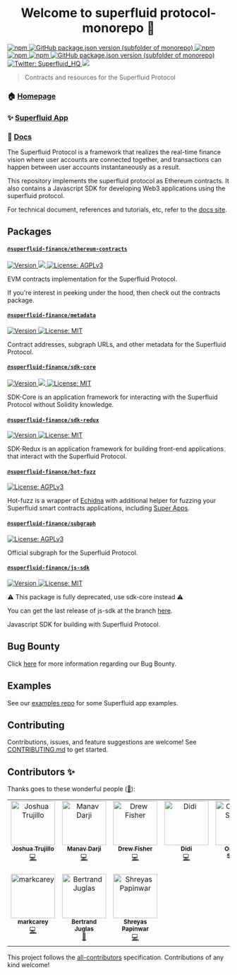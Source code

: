 <h1 align="center">Welcome to superfluid protocol-monorepo 👋</h1>

<p>
  <a href="#superfluid-financeethereum-contracts" target="_blank">
    <img alt="npm" src="https://img.shields.io/npm/v/@superfluid-finance/ethereum-contracts?label=ethereum-contracts">
  </a>
  <a href="#superfluid-financesubgraph" target="_blank">
    <img alt="GitHub package.json version (subfolder of monorepo)" src="https://img.shields.io/github/package-json/v/superfluid-finance/protocol-monorepo?filename=packages%2Fsubgraph%2Fpackage.json&label=subgraph"> 
  </a>
  <a href="#superfluid-financejs-sdk" target="_blank">
    <img alt="npm" src="https://img.shields.io/npm/v/@superfluid-finance/js-sdk?label=js-sdk">
  </a>
  <a href="#superfluid-financesdk-core" target="_blank">
    <img alt="npm" src="https://img.shields.io/npm/v/@superfluid-finance/sdk-core?label=sdk-core">
  </a>
  <a href="#superfluid-financesdk-redux" target="_blank">
    <img alt="npm" src="https://img.shields.io/npm/v/@superfluid-finance/sdk-redux?label=sdk-redux">
  </a>
  <a href="#superfluid-financehot-fuzz" target="_blank">
    <img alt="GitHub package.json version (subfolder of monorepo)" src="https://img.shields.io/github/package-json/v/superfluid-finance/protocol-monorepo?filename=packages%2Fhot-fuzz%2Fpackage.json&label=hot-fuzz"> 
  </a>
  <br>
  <a href="https://twitter.com/Superfluid_HQ/status/" target="_blank">
    <img alt="Twitter: Superfluid_HQ" src="https://img.shields.io/twitter/follow/Superfluid_HQ.svg?style=social" />
  </a>
  <a href="https://www.codetriage.com/superfluid-finance/protocol-monorepo">
      <img src="https://www.codetriage.com/superfluid-finance/protocol-monorepo/badges/users.svg">
  </a>
</p>

> Contracts and resources for the Superfluid Protocol

### 🏠 [Homepage](https://superfluid.finance)

### ✨ [Superfluid App](https://app.superfluid.finance/)

### 📖 [Docs](https://docs.superfluid.finance)

The Superfluid Protocol is a framework that realizes the real-time finance vision
where user accounts are connected together, and transactions can happen between
user accounts instantaneously as a result.

This repository implements the superfluid protocol as Ethereum contracts. It also
contains a Javascript SDK for developing Web3 applications using the superfluid
protocol.

For technical document, references and tutorials, etc, refer to the
[docs site](http://docs.superfluid.finance/).

## Packages

#### [`@superfluid-finance/ethereum-contracts`](https://github.com/superfluid-finance/protocol-monorepo/tree/dev/packages/ethereum-contracts)

<p>
  <a href="https://www.npmjs.com/package/@superfluid-finance/ethereum-contracts" target="_blank">
    <img alt="Version" src="https://img.shields.io/npm/v/@superfluid-finance/ethereum-contracts.svg">
  </a>
  <a href="https://codecov.io/gh/superfluid-finance/protocol-monorepo/tree/dev/packages/ethereum-contracts">
    <img src="https://codecov.io/gh/superfluid-finance/protocol-monorepo/branch/dev/graph/badge.svg?token=LJW5NDGEJ9&flag=ethereum-contracts"/>
  </a>
  <a href="#" target="_blank">
    <img alt="License: AGPLv3" src="https://img.shields.io/badge/License-AGPL%20v3-blue.svg" />
  </a>
</p>

EVM contracts implementation for the Superfluid Protocol.

If you're interest in peeking under the hood, then check out the contracts package.

#### [`@superfluid-finance/metadata`](https://github.com/superfluid-finance/protocol-monorepo/tree/dev/packages/metadata)

<p>
  <a href="https://www.npmjs.com/package/@superfluid-finance/metadata" target="_blank">
    <img alt="Version" src="https://img.shields.io/npm/v/@superfluid-finance/metadata.svg">
  </a>
  <a href="#" target="_blank">
    <img alt="License: MIT" src="https://img.shields.io/badge/License-MIT-yellow.svg" />
  </a>
</p>

Contract addresses, subgraph URLs, and other metadata for the Superfluid Protocol.

#### [`@superfluid-finance/sdk-core`](https://github.com/superfluid-finance/protocol-monorepo/tree/dev/packages/sdk-core)

<p>
  <a href="https://www.npmjs.com/package/@superfluid-finance/sdk-core" target="_blank">
    <img alt="Version" src="https://img.shields.io/npm/v/@superfluid-finance/sdk-core.svg">
  </a>
  <a href="https://codecov.io/gh/superfluid-finance/protocol-monorepo/tree/dev/packages/sdk-core">
    <img src="https://codecov.io/gh/superfluid-finance/protocol-monorepo/branch/dev/graph/badge.svg?token=LJW5NDGEJ9&flag=sdk-core"/>
  </a>
  <a href="#" target="_blank">
    <img alt="License: MIT" src="https://img.shields.io/badge/License-MIT-yellow.svg" />
  </a>
</p>

SDK-Core is an application framework for interacting with the Superfluid Protocol without Solidity knowledge.

#### [`@superfluid-finance/sdk-redux`](https://github.com/superfluid-finance/protocol-monorepo/tree/dev/packages/sdk-redux)

<p>
  <a href="https://www.npmjs.com/package/@superfluid-finance/sdk-redux" target="_blank">
    <img alt="Version" src="https://img.shields.io/npm/v/@superfluid-finance/sdk-redux.svg">
  </a>
  <a href="#" target="_blank">
    <img alt="License: MIT" src="https://img.shields.io/badge/License-MIT-yellow.svg" />
  </a>
</p>

SDK-Redux is an application framework for building front-end applications that interact with the Superfluid Protocol.

#### [`@superfluid-finance/hot-fuzz`](https://github.com/superfluid-finance/protocol-monorepo/tree/dev/packages/hot-fuzz)

<p>
  <a href="#" target="_blank">
    <img alt="License: AGPLv3" src="https://img.shields.io/badge/License-AGPL%20v3-blue.svg" />
  </a>
</p>

Hot-fuzz is a wrapper of [Echidna](https://github.com/crytic/echidna/) with additional helper for fuzzing
your Superfluid smart contracts applications, including [Super Apps](https://docs.superfluid.finance/superfluid/protocol-developers/super-apps).

#### [`@superfluid-finance/subgraph`](https://github.com/superfluid-finance/protocol-monorepo/tree/dev/packages/subgraph)

<p>
  <a href="#" target="_blank">
    <img alt="License: AGPLv3" src="https://img.shields.io/badge/License-AGPL%20v3-blue.svg" />
  </a>
</p>

Official subgraph for the Superfluid Protocol.

#### [`@superfluid-finance/js-sdk`](https://github.com/superfluid-finance/protocol-monorepo/tree/release-js-sdk-stable/packages/js-sdk)

<p>
  <a href="https://www.npmjs.com/package/@superfluid-finance/js-sdk" target="_blank">
    <img alt="Version" src="https://img.shields.io/npm/v/@superfluid-finance/js-sdk.svg">
  </a>
  <a href="#" target="_blank">
    <img alt="License: MIT" src="https://img.shields.io/badge/License-MIT-yellow.svg" />
  </a>
</p>

:warning: This package is fully deprecated, use sdk-core instead :warning:

You can get the last release of js-sdk at the branch [here](https://github.com/superfluid-finance/protocol-monorepo/tree/release-js-sdk-stable/packages/js-sdk).

Javascript SDK for building with Superfluid Protocol.

## Bug Bounty

Click [here](https://github.com/superfluid-finance/protocol-monorepo/tree/dev/packages/ethereum-contracts/bug-bounty.md) for more information regarding our Bug Bounty.

## Examples

See our [examples repo](https://github.com/superfluid-finance/super-examples) for some Superfluid app examples.

## Contributing

Contributions, issues, and feature suggestions are welcome! See [CONTRIBUTING.md](CONTRIBUTING.md) to get started.

## Contributors ✨

Thanks goes to these wonderful people ([🐸](https://allcontributors.org/docs/en/emoji-key)):

<!-- ALL-CONTRIBUTORS-LIST:START - Do not remove or modify this section -->
<!-- prettier-ignore-start -->
<!-- markdownlint-disable -->
<table>
  <tbody>
    <tr>
      <td align="center" valign="top" width="14.28%"><a href="https://www.joshua-trujillo.com/"><img src="https://avatars.githubusercontent.com/u/41972979?v=4?s=100" width="100px;" alt="Joshua Trujillo"/><br /><sub><b>Joshua Trujillo</b></sub></a><br /><a href="https://github.com/superfluid-finance/protocol-monorepo/commits?author=JoshuaTrujillo15" title="Code">💻</a></td>
      <td align="center" valign="top" width="14.28%"><a href="https://manavdarji.notelet.so/"><img src="https://avatars.githubusercontent.com/u/36959497?v=4?s=100" width="100px;" alt="Manav Darji"/><br /><sub><b>Manav Darji</b></sub></a><br /><a href="https://github.com/superfluid-finance/protocol-monorepo/commits?author=manav2401" title="Code">💻</a></td>
      <td align="center" valign="top" width="14.28%"><a href="https://github.com/Drewsapple"><img src="https://avatars.githubusercontent.com/u/4532572?v=4?s=100" width="100px;" alt="Drew Fisher"/><br /><sub><b>Drew Fisher</b></sub></a><br /><a href="https://github.com/superfluid-finance/protocol-monorepo/commits?author=Drewsapple" title="Code">💻</a></td>
      <td align="center" valign="top" width="14.28%"><a href="https://github.com/d10r"><img src="https://avatars.githubusercontent.com/u/5479136?v=4?s=100" width="100px;" alt="Didi"/><br /><sub><b>Didi</b></sub></a><br /><a href="https://github.com/superfluid-finance/protocol-monorepo/commits?author=d10r" title="Code">💻</a></td>
      <td align="center" valign="top" width="14.28%"><a href="http://medium.com/@samparsky"><img src="https://avatars.githubusercontent.com/u/8148384?v=4?s=100" width="100px;" alt="Omidiora Samuel"/><br /><sub><b>Omidiora Samuel</b></sub></a><br /><a href="https://github.com/superfluid-finance/protocol-monorepo/commits?author=samparsky" title="Code">💻</a></td>
      <td align="center" valign="top" width="14.28%"><a href="https://github.com/iamsahu"><img src="https://avatars.githubusercontent.com/u/46891804?v=4?s=100" width="100px;" alt="Prafful"/><br /><sub><b>Prafful</b></sub></a><br /><a href="https://github.com/superfluid-finance/protocol-monorepo/commits?author=iamsahu" title="Code">💻</a></td>
      <td align="center" valign="top" width="14.28%"><a href="https://github.com/mjaago"><img src="https://avatars.githubusercontent.com/u/25458626?v=4?s=100" width="100px;" alt="mjaago"/><br /><sub><b>mjaago</b></sub></a><br /><a href="https://github.com/superfluid-finance/protocol-monorepo/commits?author=mjaago" title="Code">💻</a></td>
    </tr>
    <tr>
      <td align="center" valign="top" width="14.28%"><a href="https://github.com/markcarey"><img src="https://avatars.githubusercontent.com/u/98136?v=4?s=100" width="100px;" alt="markcarey"/><br /><sub><b>markcarey</b></sub></a><br /><a href="https://github.com/superfluid-finance/protocol-monorepo/commits?author=markcarey" title="Code">💻</a></td>
      <td align="center" valign="top" width="14.28%"><a href="https://github.com/bertux"><img src="https://avatars.githubusercontent.com/u/5703?v=4?s=100" width="100px;" alt="Bertrand Juglas"/><br /><sub><b>Bertrand Juglas</b></sub></a><br /><a href="https://github.com/superfluid-finance/protocol-monorepo/pulls?q=is%3Apr+reviewed-by%3Abertux" title="Reviewed Pull Requests">👀</a></td>
      <td align="center" valign="top" width="14.28%"><a href="https://personal-site-shreyaspapi.vercel.app"><img src="https://avatars.githubusercontent.com/u/22324802?v=4?s=100" width="100px;" alt="Shreyas Papinwar"/><br /><sub><b>Shreyas Papinwar</b></sub></a><br /><a href="https://github.com/superfluid-finance/protocol-monorepo/commits?author=shreyaspapi" title="Code">💻</a></td>
    </tr>
  </tbody>
</table>

<!-- markdownlint-restore -->
<!-- prettier-ignore-end -->

<!-- ALL-CONTRIBUTORS-LIST:END -->

This project follows the [all-contributors](https://github.com/all-contributors/all-contributors) specification. Contributions of any kind welcome!
